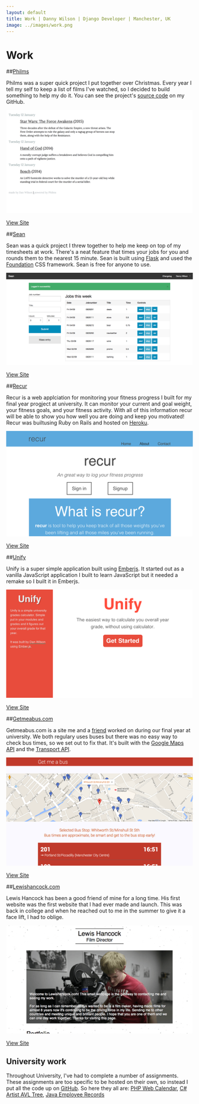 ```yaml
---
layout: default
title: Work | Danny Wilson | Django Developer | Manchester, UK
image: ../images/work.png
---
```


# Work

##[Philms](http://films.danwilon.co)

Philms was a super quick project I put together over Christmas. Every year I tell my self to keep a list of films I've watched, so I decided to build something to help my do it. You can see the project's [source code](https://github.com/wilsonand1/philms) on my GitHub.

<div class="browser">
<div class="top--bar">
<div class="buttons">
</div>
</div>
<div class="window">
<img src="../images/philms.png" alt="Philms - Film logger">
</div>
</div>

<p class="view--site">
<a href="http://films.danwilon.co" class="view--site--btn">View Site</a>
</p>

##[Sean](http://seants.herokuapp.com)

Sean was a quick project I threw together to help me keep on top of my timesheets at work. There's a neat feature that times your jobs for you and rounds them to the nearest 15 minute. Sean is built using [Flask](http://flask.pocoo.org) and used the [Foundation](http://foundation.zurb.com) CSS framework. Sean is free for anyone to use.

<div class="browser">
<div class="top--bar">
<div class="buttons">
</div>
</div>
<div class="window">
<img src="../images/sean.png" alt="Sean timesheet manager">
</div>
</div>

<p class="view--site">
<a href="http://seants.herokuapp.com" class="view--site--btn">View Site</a>
</p>


##[Recur](https://recur.herokuapp.com/)

Recur is a web applciation for monitoring your fitness progress I built for my final year progject at university. It can monitor your current and goal weight, your fitness goals, and your fitness activity. With all of this information recur will be able to show you how well you are doing and keep you motivated! Recur was builtusing Ruby on Rails and hosted on [Heroku](http://heroku.com).


<div class="browser">
<div class="top--bar">
<div class="buttons">
</div>
</div>
<div class="window">
<img src="../images/recur.png" alt="Recur fitness monitoring application">
</div>
</div>

<p class="view--site">
<a href="https://recur.herokuapp.com/" class="view--site--btn">View Site</a>
</p>

##[Unify](http://danwilson.co/unify)

Unify is a super simple application built using [Emberjs](http://emberjs.com). It started out as a vanilla JavaScript application I built to learn JavaScript but it needed a remake so I built it in Emberjs.

<div class="browser">
<div class="top--bar">
<div class="buttons">
</div>
</div>
<div class="window">
<img src="../images/unify.png" alt="Recur fitness monitoring application">
</div>
</div>

<p class="view--site">
<a href="http://danwilson.co/unify" class="view--site--btn">View Site</a>
</p>

##[Getmeabus.com](http://getmeabus.com)

Getmeabus.com is a site me and a [friend](http://syeefkarim.com) worked on during our final year at university. We both regulary uses buses but there was no easy way to check bus times, so we set out to fix that. It's built with the [Google Maps API](https://developers.google.com/maps/) and the [Transport API](http://transportapi.com/).

<div class="browser">
<div class="top--bar">
<div class="buttons">
</div>
</div>
<div class="window">
<img src="../images/getmeabus.png" alt="Recur fitness monitoring application">
</div>
</div>

<p class="view--site">
<a href="http://getmeabus.com" class="view--site--btn">View Site</a>
</p>

##[Lewishancock.com](http://lewishancock.com)

Lewis Hancock has been a good friend of mine for a long time. His first website was the first website that I had ever made and launch. This was back in college and when he reached out to me in the summer to give it a face lift, I had to oblige.

<div class="browser">
<div class="top--bar">
<div class="buttons">
</div>
</div>
<div class="window">
<img src="../images/lewishancock.png" alt="Recur fitness monitoring application">
</div>
</div>

<p class="view--site">
<a href="http://lewishancock.com" class="view--site--btn">View Site</a>
</p>

## University work
Throughout University, I've had to complete a number of assignments. These assignments are too specific to be hosted on their own, so instead I put all the code up on [GitHub](http://github.com/wilsonand1). So here they all are: [PHP Web Calendar](https://github.com/wilsonand1/web-calendar), [C# Artist AVL Tree](https://github.com/wilsonand1/Artist-AVL-Tree), [Java Employee Records](https://github.com/wilsonand1/Employee-Record)
